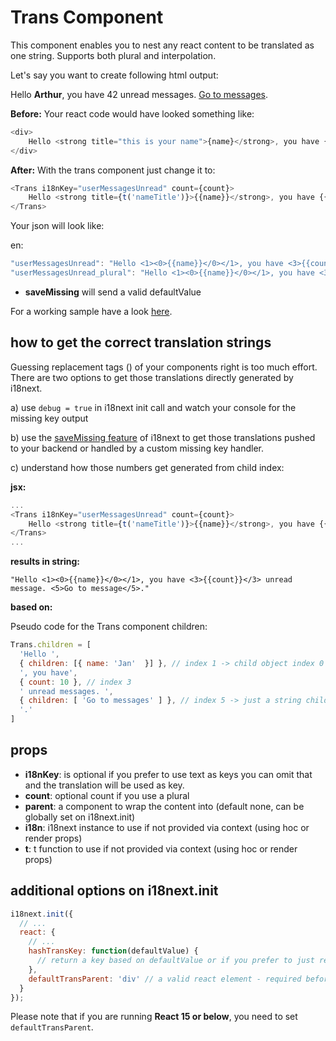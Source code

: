 # Trans Component

This component enables you to nest any react content to be translated as one string. Supports both plural and interpolation.

Let's say you want to create following html output:

Hello **Arthur**, you have 42 unread messages. [Go to messages]().

**Before:** Your react code would have looked something like:

```javascript
<div>
    Hello <strong title="this is your name">{name}</strong>, you have {count} unread message(s). <Link to="/msgs">Go to messages</Link>.
</div>
```

**After:** With the trans component just change it to:

```javascript
<Trans i18nKey="userMessagesUnread" count={count}>
    Hello <strong title={t('nameTitle')}>{{name}}</strong>, you have {{count}} unread message. <Link to="/msgs">Go to messages</Link>.
</Trans>
```

Your json will look like:

en:

```javascript
"userMessagesUnread": "Hello <1><0>{{name}}</0></1>, you have <3>{{count}}</3> unread message. <5>Go to message</5>.",
"userMessagesUnread_plural": "Hello <1><0>{{name}}</0></1>, you have <3>{{count}}</3> unread messages.  <5>Go to messages</5>.",
```

* **saveMissing** will send a valid defaultValue

For a working sample have a look [here](https://github.com/i18next/react-i18next/blob/master/example/react_renderProps/src/App.js#L20).

## how to get the correct translation strings

Guessing replacement tags \(\) of your components right is too much effort. There are two options to get those translations directly generated by i18next.

a\) use `debug = true` in i18next init call and watch your console for the missing key output

b\) use the [saveMissing feature](https://www.i18next.com/configuration-options.html#missing-keys) of i18next to get those translations pushed to your backend or handled by a custom missing key handler.

c\) understand how those numbers get generated from child index:

**jsx:**

```javascript
...
<Trans i18nKey="userMessagesUnread" count={count}>
    Hello <strong title={t('nameTitle')}>{{name}}</strong>, you have {{count}} unread message. <Link to="/msgs">Go to messages</Link>.
</Trans>
...
```

**results in string:**

```text
"Hello <1><0>{{name}}</0></1>, you have <3>{{count}}</3> unread message. <5>Go to message</5>."
```

**based on:**

Pseudo code for the Trans component children:

```javascript
Trans.children = [
  'Hello ',
  { children: [{ name: 'Jan'  }] }, // index 1 -> child object index 0
  ', you have',
  { count: 10 }, // index 3
  ' unread messages. ',
  { children: [ 'Go to messages' ] }, // index 5 -> just a string child
  '.'
]
```

## props

* **i18nKey**: is optional if you prefer to use text as keys you can omit that and the translation will be used as key.
* **count**: optional count if you use a plural
* **parent**: a component to wrap the content into \(default none, can be globally set on i18next.init\)
* **i18n**: i18next instance to use if not provided via context \(using hoc or render props\)
* **t**: t function to use if not provided via context \(using hoc or render props\)

## additional options on i18next.init

```javascript
i18next.init({
  // ...
  react: {
    // ...
    hashTransKey: function(defaultValue) {
      // return a key based on defaultValue or if you prefer to just remind you should set a key return false and throw an error
    },
    defaultTransParent: 'div' // a valid react element - required before react 16
  }
});
```

Please note that if you are running **React 15 or below**, you need to set `defaultTransParent`.

